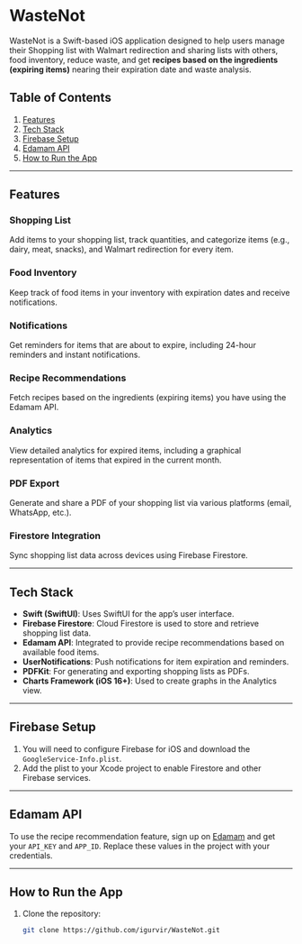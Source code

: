 # WasteNot
WasteNot is a Swift-based iOS application designed to help users manage their Shopping list with Walmart redirection and sharing lists with others, food inventory, reduce waste, and get **recipes based on the ingredients (expiring items)** nearing their expiration date and waste analysis.

## Table of Contents
1. [Features](#features)
2. [Tech Stack](#tech-stack)
3. [Firebase Setup](#firebase-setup)
4. [Edamam API](#edamam-api)
5. [How to Run the App](#how-to-run-the-app)

---

## Features


### Shopping List
Add items to your shopping list, track quantities, and categorize items (e.g., dairy, meat, snacks), and Walmart redirection for every item.

### Food Inventory
Keep track of food items in your inventory with expiration dates and receive notifications.

### Notifications
Get reminders for items that are about to expire, including 24-hour reminders and instant notifications.

### Recipe Recommendations
Fetch recipes based on the ingredients (expiring items) you have using the Edamam API.

### Analytics
View detailed analytics for expired items, including a graphical representation of items that expired in the current month.

### PDF Export
Generate and share a PDF of your shopping list via various platforms (email, WhatsApp, etc.).

### Firestore Integration
Sync shopping list data across devices using Firebase Firestore.

---

## Tech Stack
- **Swift (SwiftUI)**: Uses SwiftUI for the app’s user interface.
- **Firebase Firestore**: Cloud Firestore is used to store and retrieve shopping list data.
- **Edamam API**: Integrated to provide recipe recommendations based on available food items.
- **UserNotifications**: Push notifications for item expiration and reminders.
- **PDFKit**: For generating and exporting shopping lists as PDFs.
- **Charts Framework (iOS 16+)**: Used to create graphs in the Analytics view.

---

## Firebase Setup
1. You will need to configure Firebase for iOS and download the `GoogleService-Info.plist`.
2. Add the plist to your Xcode project to enable Firestore and other Firebase services.

---

## Edamam API
To use the recipe recommendation feature, sign up on [Edamam](https://developer.edamam.com/) and get your `API_KEY` and `APP_ID`. Replace these values in the project with your credentials.

---

## How to Run the App
1. Clone the repository:
   ```bash
   git clone https://github.com/igurvir/WasteNot.git
